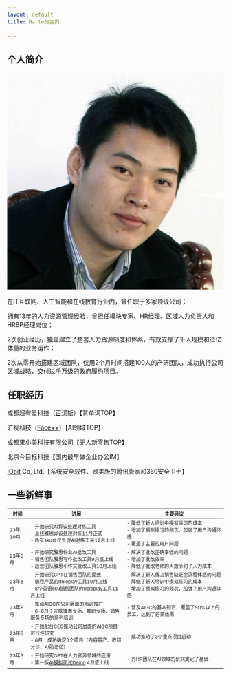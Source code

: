```yaml
---
layout: default
title: Harte的主页

---
```



## 个人简介

<img class="profile-picture" src="sherlock.jpeg">


在IT互联网、人工智能和在线教育行业内，曾任职于多家顶级公司；

拥有13年的人力资源管理经验，曾担任模块专家、HR经理、区域人力负责人和HRBP经理岗位；

2次创业经历，独立建立了整套人力资源制度和体系，有效支撑了千人规模和过亿体量的业务运作；

2次从零开始搭建区域团队，仅用2个月时间搭建100人的产研团队，成功执行公司区域战略，交付过千万级的政府履约项目。

## 任职经历
成都超有爱科技（[百词斩](https://www.baicizhan.com/)）【背单词TOP】

旷视科技（[Face++](https://www.megvii.com)）【AI领域TOP】

成都果小美科技有限公司【无人新零售TOP】

北京今目标科技【国内最早做企业办公IM】

[IObit](https://www.iobit.com) Co, Ltd.【系统安全软件、欧美版的腾讯管家和360安全卫士】

## 一些新鲜事
<style>
    table {
        font-size: 11px; /* 设置表格字体大小 */
    }
</style>
| 时间          | 进展                                                        | 主要异议    |
| ------------- | ------------------------------------------------------------ | -------- |
| 23年10月    | - 开始研究[AI异议处理对练工具](https://pan.baidu.com/s/1Q6I_CxaOHo1TFg1ykorvhA?pwd=1234)<br/>- 上线雅思异议处理对练11月正式<br/>- 所有sku异议处理AI对练工具12月上线 |- 降低了新人培训中模拟练习的成本<br/>- 增加了模拟练习的频次，加强了用户沟通体感<br/>-   覆盖了主要的用户问题    |
| 23年9月     | - 开始研究雅思作业AI批改工具<br/>- 销售团队雅思写作批改工具9月底上线<br/>- 运营团队雅思小作文批改工具10月上线 |-  解决了批改正确率低的问题<br/>- 增加了批改效率<br/>- 降低了批改老师的人数节约了人力成本         |
| 23年8月     | - 开始研究GPT在销售团队的提效<br/>- 编程产品的Roleplay工具10月上线<br/>- 6个英语sku销售团队的[Roleplay工具]()11月上线 |- 解决了新人线上销售缺乏全流程体感的问题<br/>- 降低了新人培训中模拟练习的成本<br/>- 增加了模拟练习的频次，加强了用户沟通体感          |
| 23年6月     | - 推动AIGC在公司层面的培训推广<br/>- 6-8月：完成技术专场、教研专场、销售服务专场的系列培训 | - 普及AIGC的基本知识，覆盖了50%以上的员工，达到了启蒙效果          |
| 23年5月     | - 开始配合CEO推动公司层面的AIGC项目可行性研究<br/>- 6月：成功确定3个项目（内容量产、教研分诊、AI助记忆） |- 成功推动了3个重点项目启动          |
| 23年3月     | - 开始研究GPT在人力资源领域的应用<br/>- 第一版[AI模拟面试Demo](https://pan.baidu.com/s/1ZXIjVB8uAmumg8qZjIUI7g?pwd=1234) 4月底上线 |- 为HR团队在AI领域的研究奠定了基础          |
|              |                                                            |          |



<!--
2023年10月，开始研究AI异议处理对练工具，11月正式上线雅思异议处理对练，12月上线所有sku异议处理AI对练工具；
2023年9月，开始研究雅思作业AI批改工具,9月底上线了销售团队雅思写作批改工具，10月上线了运营团队雅思小作文批改工具；
2023年8月，开始研究GPT在销售团队的提效，10月上线了编程产品的Roleplay工具，11月上线了6个英语sku销售团队的Roleplay工具；
2023年6月，推动AIGC在公司层面的培训推广，6-8月分别完成技术专场、教研专场、销售服务专场的系列培训；
2023年5月，开始配合CEO推动公司层面的AIGC项目可行性研究，6月成功确定3个项目（内容量产、教研分诊、AI助记忆）;
2023年3月，开始研究GPT在人力资源领域的应用，4月底完成第一版AI模拟面试Demo；

1. GPT的研究有了一些落地的AI应用：
    * 社群销售线上沟通Roleplay工具[【项目介绍】]()
    * 雅思作业批改的AI工具[【项目介绍】]()
    * 销售异议Roleplay工具[【项目介绍】]()
2. 借助GPT和claude完成了对青龙面板学习的闭环：
    * 完成了美团发券项目的产品化[【项目介绍】]()



## 共事过的大拿

1. [Philip Zheng](https://www.linkedin.com/in/philip-zheng-7b239813/)
2. [刘帅成](http://www.liushuaicheng.org/)
3. 观音（陈航英）
4. 玄念（郝华明）


## 读书学习

[微信读书书单]()|[人力资源管理100问]()| [知乎]()


-->
